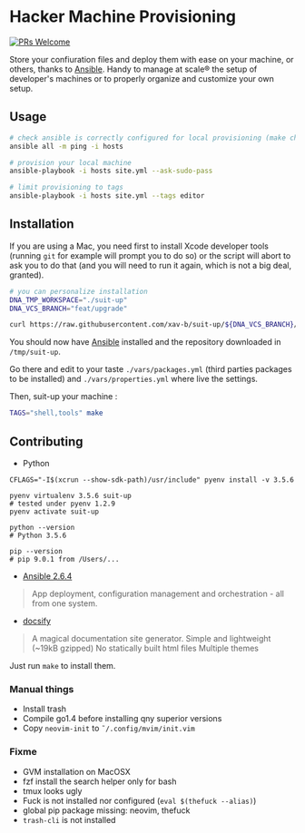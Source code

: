 # Hacker Machine Provisioning

[![PRs Welcome](https://img.shields.io/badge/PRs-welcome-brightgreen.svg?style=flat-square)](http://makeapullrequest.com)

Store your confiuration files and deploy them with ease on your machine,
or others, thanks to [Ansible][ansible]. Handy to manage at scale® the
setup of developer's machines or to properly organize and customize your
own setup.


## Usage

```sh
# check ansible is correctly configured for local provisioning (make check)
ansible all -m ping -i hosts

# provision your local machine
ansible-playbook -i hosts site.yml --ask-sudo-pass

# limit provisioning to tags
ansible-playbook -i hosts site.yml --tags editor
```


## Installation

If you are using a Mac, you need first to install Xcode developer tools
(running `git` for example will prompt you to do so) or the script will
abort to ask you to do that (and you will need to run it again, which is
not a big deal, granted).

```Bash
# you can personalize installation
DNA_TMP_WORKSPACE="./suit-up"
DNA_VCS_BRANCH="feat/upgrade"

curl https://raw.githubusercontent.com/xav-b/suit-up/${DNA_VCS_BRANCH}/bootstrap.sh | bash
```

You should now have [Ansible][ansible] installed and the repository
downloaded in `/tmp/suit-up`.

Go there and edit to your taste `./vars/packages.yml` (third parties
packages to be installed) and `./vars/properties.yml` where live the
settings.

Then, suit-up your machine :

```Bash
TAGS="shell,tools" make
```


## Contributing

- Python

```Sh
CFLAGS="-I$(xcrun --show-sdk-path)/usr/include" pyenv install -v 3.5.6

pyenv virtualenv 3.5.6 suit-up
# tested under pyenv 1.2.9
pyenv activate suit-up

python --version
# Python 3.5.6

pip --version
# pip 9.0.1 from /Users/...
```

- [Ansible 2.6.4][ansible]

> App deployment, configuration management and orchestration - all from
> one system.

- [docsify][docsify]

> A magical documentation site generator.
> Simple and lightweight (~19kB gzipped)
> No statically built html files
> Multiple themes

Just run `make` to install them.


### Manual things

- Install trash
- Compile go1.4 before installing qny superior versions
- Copy `neovim-init` to `˜/.config/mvim/init.vim`


### Fixme

- GVM installation on MacOSX
- fzf install the search helper only for bash
- tmux looks ugly
- Fuck is not installed nor configured (`eval $(thefuck --alias)`)
- global pip package missing: neovim, thefuck
- `trash-cli` is not installed

[ansible]: http://www.ansible.com/
[docsify]: https://docsify.js.org/#/
